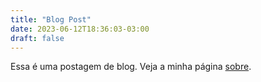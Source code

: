 ```yaml
---
title: "Blog Post"
date: 2023-06-12T18:36:03-03:00
draft: false 
---
```


Essa é uma postagem de blog. Veja a minha página [sobre](/sobre).
